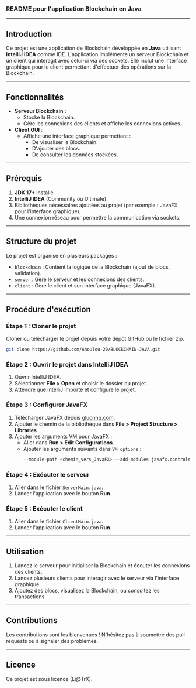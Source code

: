### README pour l'application Blockchain en Java  

---

## **Introduction**  
Ce projet est une application de Blockchain développée en **Java** utilisant **IntelliJ IDEA** comme IDE. L'application implémente un serveur Blockchain et un client qui interagit avec celui-ci via des sockets. Elle inclut une interface graphique pour le client permettant d'effectuer des opérations sur la Blockchain.  

---

## **Fonctionnalités**  
- **Serveur Blockchain** :  
  - Stocke la Blockchain.  
  - Gère les connexions des clients et affiche les connexions actives.  
- **Client GUI** :  
  - Affiche une interface graphique permettant :  
    - De visualiser la Blockchain.  
    - D'ajouter des blocs.  
    - De consulter les données stockées.  

---

## **Prérequis**  
1. **JDK 17+** installé.  
2. **IntelliJ IDEA** (Community ou Ultimate).  
3. Bibliothèques nécessaires ajoutées au projet (par exemple : JavaFX pour l'interface graphique).  
4. Une connexion réseau pour permettre la communication via sockets.  

---

## **Structure du projet**  
Le projet est organisé en plusieurs packages :  
- `blockchain` : Contient la logique de la Blockchain (ajout de blocs, validation).  
- `server` : Gère le serveur et les connexions des clients.  
- `client` : Gère le client et son interface graphique (JavaFX).  

---

## **Procédure d'exécution**  

### Étape 1 : Cloner le projet  
Cloner ou télécharger le projet depuis votre dépôt GitHub ou le fichier zip.

```bash
git clone https://github.com/Ahoulou-20/BLOCKCHAIN-JAVA.git
```

### Étape 2 : Ouvrir le projet dans IntelliJ IDEA  
1. Ouvrir IntelliJ IDEA.  
2. Sélectionner **File > Open** et choisir le dossier du projet.  
3. Attendre que IntelliJ importe et configure le projet.  

### Étape 3 : Configurer JavaFX  
1. Télécharger JavaFX depuis [gluonhq.com](https://gluonhq.com/products/javafx/).  
2. Ajouter le chemin de la bibliothèque dans **File > Project Structure > Libraries**.  
3. Ajouter les arguments VM pour JavaFX :  
   - Aller dans **Run > Edit Configurations**.  
   - Ajouter les arguments suivants dans `VM options` :  
     ```bash
     --module-path <chemin_vers_JavaFX> --add-modules javafx.controls,javafx.fxml
     ```

### Étape 4 : Exécuter le serveur  
1. Aller dans le fichier `ServerMain.java`.  
2. Lancer l'application avec le bouton **Run**.  

### Étape 5 : Exécuter le client  
1. Aller dans le fichier `ClientMain.java`.  
2. Lancer l'application avec le bouton **Run**.  

---

## **Utilisation**  
1. Lancez le serveur pour initialiser la Blockchain et écouter les connexions des clients.  
2. Lancez plusieurs clients pour interagir avec le serveur via l'interface graphique.  
3. Ajoutez des blocs, visualisez la Blockchain, ou consultez les transactions.  

---

## **Contributions**  
Les contributions sont les bienvenues ! N'hésitez pas à soumettre des pull requests ou à signaler des problèmes.  

---

## **Licence**  
Ce projet est sous licence (Li@TrX).
